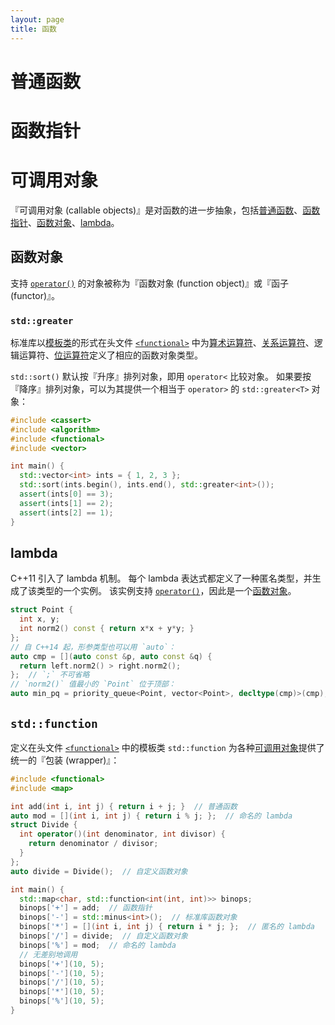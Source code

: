 ```yaml
---
layout: page
title: 函数
---
```


# 普通函数

# 函数指针

# 可调用对象
『可调用对象 (callable objects)』是对函数的进一步抽象，包括[普通函数](#普通函数)、[函数指针](#函数指针)、[函数对象](#函数对象)、[lambda](#lambda)。

## 函数对象
支持 [`operator()`](./operator#函数调用运算符) 的对象被称为『函数对象 (function object)』或『函子 (functor)』。

### `std::greater`

标准库以[模板类](./generic#模板类)的形式在头文件 [`<functional>`](https://en.cppreference.com/w/cpp/utility/functional) 中为[算术运算符](./operator.md#算术运算符)、[关系运算符](./operator.md#关系运算符)、逻辑运算符、[位运算符](./operator.md#位运算符)定义了相应的函数对象类型。

`std::sort()` 默认按『升序』排列对象，即用 `operator<` 比较对象。
如果要按『降序』排列对象，可以为其提供一个相当于 `operator>` 的 `std::greater<T>` 对象：
```cpp
#include <cassert>
#include <algorithm>
#include <functional>
#include <vector>

int main() {
  std::vector<int> ints = { 1, 2, 3 };
  std::sort(ints.begin(), ints.end(), std::greater<int>());
  assert(ints[0] == 3);
  assert(ints[1] == 2);
  assert(ints[2] == 1);
}
```

## lambda

C++11 引入了 lambda 机制。
每个 lambda 表达式都定义了一种匿名类型，并生成了该类型的一个实例。
该实例支持 [`operator()`](./operator#函数调用运算符)，因此是一个[函数对象](#函数对象)。

```cpp
struct Point {
  int x, y;
  int norm2() const { return x*x + y*y; }
};
// 自 C++14 起，形参类型也可以用 `auto`：
auto cmp = [](auto const &p, auto const &q) {
  return left.norm2() > right.norm2();
};  // `;` 不可省略
// `norm2()` 值最小的 `Point` 位于顶部：
auto min_pq = priority_queue<Point, vector<Point>, decltype(cmp)>(cmp);
```

## `std::function`

定义在头文件 [`<functional>`](https://en.cppreference.com/w/cpp/utility/functional) 中的模板类 `std::function` 为各种[可调用对象](#可调用对象)提供了统一的『包装 (wrapper)』：

```cpp
#include <functional>
#include <map>

int add(int i, int j) { return i + j; }  // 普通函数
auto mod = [](int i, int j) { return i % j; };  // 命名的 lambda
struct Divide {
  int operator()(int denominator, int divisor) { 
    return denominator / divisor;
  }
};
auto divide = Divide();  // 自定义函数对象

int main() {
  std::map<char, std::function<int(int, int)>> binops;
  binops['+'] = add;  // 函数指针
  binops['-'] = std::minus<int>();  // 标准库函数对象
  binops['*'] = [](int i, int j) { return i * j; };  // 匿名的 lambda
  binops['/'] = divide;  // 自定义函数对象
  binops['%'] = mod;  // 命名的 lambda
  // 无差别地调用
  binops['+'](10, 5);
  binops['-'](10, 5);
  binops['/'](10, 5);
  binops['*'](10, 5);
  binops['%'](10, 5);
}
```

